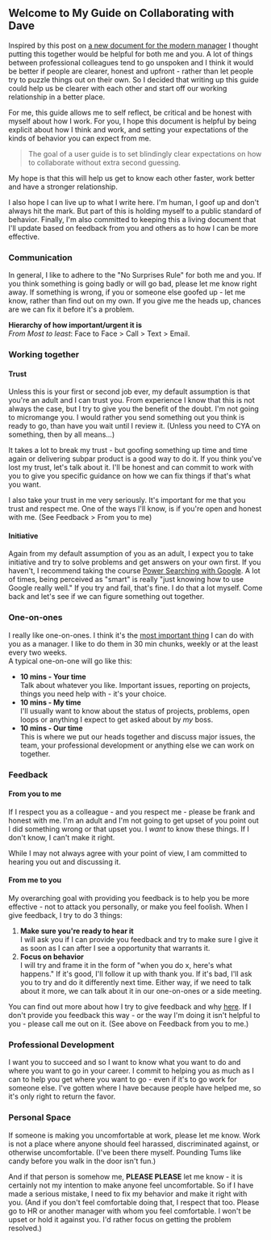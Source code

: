 ## Welcome to My Guide on Collaborating with Dave

Inspired by this post on [a new document for the modern manager](http://firstround.com/review/the-indispensable-document-for-the-modern-manager/)  I thought putting this together would be helpful for both me and you. A lot of things between professional colleagues tend to go unspoken and I think it would be better if people are clearer, honest and upfront - rather than let people try to puzzle things out on their own. So I decided that writing up this guide could help us be clearer with each other and start off our working relationship in a better place. 

For me, this guide allows me to self reflect, be critical and be honest with myself about how I work. For you, I hope this document is helpful by being explicit about how I think and work, and setting your expectations of the kinds of behavior you can expect from me. 

> The goal of a user guide is to set blindingly clear expectations on how to collaborate without extra second guessing.

My hope is that this will help us get to know each other faster, work better and have a stronger relationship.  

I also hope I can live up to what I write here. I'm human, I goof up and don't always hit the mark. But part of this is holding myself to a public standard of behavior. Finally, I'm also committed to keeping this a living document that I'll update based on feedback from you and others as to how I can be more effective.

### Communication
In general, I like to adhere to the "No Surprises Rule" for both me and you. If you think something is going badly or will go bad, please let me know right away. If something is wrong, if you or someone else goofed up - let me know, rather than find out on my own. If you give me the heads up, chances are we can fix it before it's a problem.

**Hierarchy of how important/urgent it is**  
*From Most to least*: Face to Face > Call > Text > Email.

### Working together
#### Trust
Unless this is your first or second job ever, my default assumption is that you're an adult and I can trust you. From experience I know that this is not always the case, but I try to give you the benefit of the doubt. I'm not going to micromange you. I would rather you send something out you think is ready to go, than have you wait until I review it. (Unless you need to CYA on something, then by all means...)

It takes a lot to break my trust - but goofing something up time and time again or delivering subpar product is a good way to do it. If you think you've lost my trust, let's talk about it. I'll be honest and can commit to work with you to give you specific guidance on how we can fix things if that's what you want.

I also take your trust in me very seriously. It's important for me that you trust and respect me. One of the ways I'll know, is if you're open and honest with me. (See Feedback > From you to me) 
#### Initiative 
Again from my default assumption of you as an adult, I expect you to take initiative and try to solve problems and get answers on your own first. If you haven't, I recommend taking the course [Power Searching with Google](http://www.powersearchingwithgoogle.com/). A lot of times, being perceived as "smart" is really "just knowing how to use Google really well." If you try and fail, that's fine. I do that a lot myself. Come back and let's see if we can figure something out together. 

### One-on-ones
I really like one-on-ones. I think it's the [most important thing](https://www.manager-tools.com/.../the-single-most-effective-management-tool-part-1) I can do with you as a manager. I like to do them in 30 min chunks, weekly or at the least every two weeks.  
A typical one-on-one will go like this: 
* **10 mins - Your time**  
Talk about whatever you like. Important issues, reporting on projects, things you need help with - it's your choice.
* **10 mins - My time**  
I'll usually want to know about the status of projects, problems, open loops or anything I expect to get asked about by *my* boss.
* **10 mins - Our time**  
This is where we put our heads together and discuss major issues, the team, your professional development or anything else we can work on together.

### Feedback
#### From you to me
If I respect you as a colleague - and you respect me - please be frank and honest with me. I'm an adult and I'm not going to get upset of you point out I did something wrong or that upset you. I *want* to know these things. If I don't know, I can't make it right.  

While I may not always agree with your point of view, I am committed to hearing you out and discussing it.  

#### From me to you
My overarching goal with providing you feedback is to help you be more effective - not to attack you personally, or make you feel foolish. When I give feedback, I try to do 3 things: 
1. **Make sure you're ready to hear it**  
I will ask you if I can provide you feedback and try to make sure I give it as soon as I can after I see a opportunity that warrants it.
2. **Focus on behavior**  
I will try and frame it in the form of "when you do x, here's what happens." If it's good, I'll follow it up with thank you. If it's bad, I'll ask you to try and do it differently next time. Either way, if we need to talk about it more, we can talk about it in our one-on-ones or a side meeting.

You can find out more about how I try to give feedback and why [here](https://www.manager-tools.com/2005/07/giving-effective-feedback
). If I don't provide you feedback this way - or the way I'm doing it isn't helpful to you - please call me out on it. (See above on Feedback from you to me.)

### Professional Development
I want you to succeed and so I want to know what you want to do and where you want to go in your career. I commit to helping you as much as I can to help you get where you want to go - even if it's to go work for someone else. I've gotten where I have because people have helped me, so it's only right to return the favor. 

### Personal Space
If someone is making you uncomfortable at work, please let me know. Work is not a place where anyone should feel harassed, discriminated against, or otherwise uncomfortable. (I've been there myself. Pounding Tums like candy before you walk in the door isn't fun.) 

And if that person is somehow me, **PLEASE PLEASE** let me know - it is certainly not my intention to make anyone feel uncomfortable. So if I have made a serious mistake, I need to fix my behavior and make it right with you. (And if you don't feel comfortable doing that, I respect that too. Please go to HR or another manager with whom you feel comfortable. I won't be upset or hold it against you. I'd rather focus on getting the problem resolved.)

